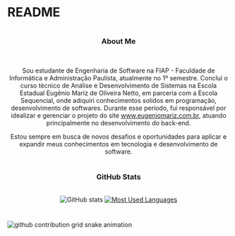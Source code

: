 # README

#

<div style="text-align: center;" align="center">
  <h3>About Me</h3>
  <br>
  <p>
    Sou estudante de Engenharia de Software na FIAP - Faculdade de Informática e Administração Paulista, atualmente no 1º semestre. Concluí o curso técnico de Análise e Desenvolvimento de Sistemas na Escola Estadual Eugênio Mariz de Oliveira Netto, em parceria com a Escola Sequencial, onde adiquiri conhecimentos solidos em programação, desenvolvimento de softwares. Durante esse período, fui responsável por idealizar e gerenciar o projeto do site <a href="http://www.eugeniomariz.com.br" target="_blank">www.eugeniomariz.com.br</a>, atuando principalmente no desenvolvimento do back-end.
  </p>
  <p>
    Estou sempre em busca de novos desafios e oportunidades para aplicar e expandir meus conhecimentos em tecnologia e desenvolvimento de software.
  </p>
</div>

#


<div style="text-align: center;" align="center">
  <h3> GitHub Stats </h3>
  <br>
  <img src="https://github-readme-stats-git-masterrstaa-rickstaa.vercel.app/api?username=CarlosSMariano&hide_title=true&show_icons=true&include_all_commits=false&count_private=true&line_height=25&hide=issues&bg_color=000&title_color=FF0000&text_color=FFF&border_radius=3&border_color=8B0000&icon_color=FF0000&theme=jolly" alt="GitHub stats">

  <a href="https://github.com/CarlosSMariano/github-readme-stats">
    <img src="https://github-readme-stats-git-masterrstaa-rickstaa.vercel.app/api/top-langs/?username=CarlosSMariano&line_height=10&card_width=290&layout=compact&hide_title=false&count_private=true&langs_count=4&show_icons=true&title_color=FF0000&hide=html,scss,less&bg_color=000&text_color=FFA07A&border_radius=3&border_color=800000&count_private=true" alt="Most Used Languages">
  </a>
</div>

#

<picture align="center">
  <source media="(prefers-color-scheme: dark)" srcset="https://raw.githubusercontent.com/CarlosSMariano/CarlosSMariano/output/github-contribution-grid-snake-red.svg">
  <source media="(prefers-color-scheme: light)" srcset="https://raw.githubusercontent.com/CarlosSMariano/CarlosSMariano/output/github-contribution-grid-snake-red.svg">
  <img align="center" alt="github contribution grid snake animation" src="https://raw.githubusercontent.com/CarlosSMariano/CarlosSMariano/output/github-contribution-grid-snake-red.svg">
</picture>

